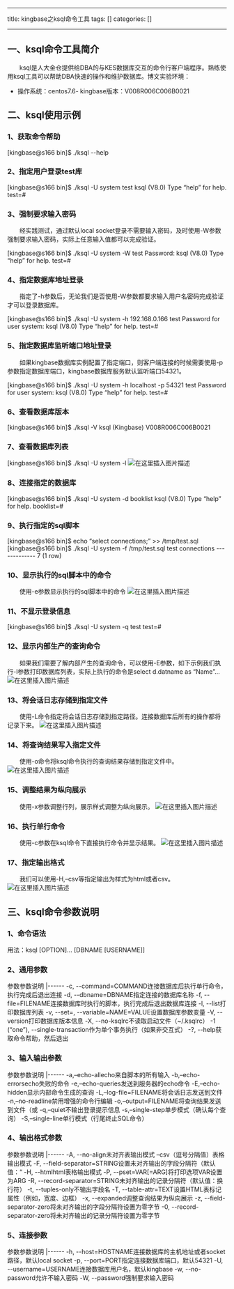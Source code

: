 
--- 
title:  kingbase之ksql命令工具 
tags: []
categories: [] 

---
## 一、ksql命令工具简介

  ksql是人大金仓提供给DBA的与KES数据库交互的命令行客户端程序。熟练使用ksql工具可以帮助DBA快速的操作和维护数据库。博文实验环境：
- 操作系统：centos7.6- kingbase版本：V008R006C006B0021
## 二、ksql使用示例

### 1、获取命令帮助

>  
 [kingbase@s166 bin]$ ./ksql --help 


### 2、指定用户登录test库

>  
 [kingbase@s166 bin]$ ./ksql -U system test ksql (V8.0) Type “help” for help.  test=# 


### 3、强制要求输入密码

  经实践测试，通过默认local socket登录不需要输入密码，及时使用-W参数强制要求输入密码，实际上任意输入值都可以完成验证。

>  
 [kingbase@s166 bin]$ ./ksql -U system -W test Password: ksql (V8.0) Type “help” for help.  test=# 


### 4、指定数据库地址登录

  指定了-h参数后，无论我们是否使用-W参数都要求输入用户名密码完成验证才可以登录数据库。

>  
 [kingbase@s166 bin]$ ./ksql -U system -h 192.168.0.166 test Password for user system: ksql (V8.0) Type “help” for help.  test=# 


### 5、指定数据库监听端口地址登录

  如果kingbase数据库实例配置了指定端口，则客户端连接的时候需要使用-p参数指定数据库端口，kingbase数据库服务默认监听端口54321。

>  
 [kingbase@s166 bin]$ ./ksql -U system -h localhost -p 54321 test Password for user system: ksql (V8.0) Type “help” for help.  test=# 


### 6、查看数据库版本

>  
 [kingbase@s166 bin]$ ./ksql -V ksql (Kingbase) V008R006C006B0021 


### 7、查看数据库列表

>  
 [kingbase@s166 bin]$ ./ksql -U system -l <img src="https://img-blog.csdnimg.cn/8abb2248963448febca02a9ca07f65f6.png" alt="在这里插入图片描述"> 


### 8、连接指定的数据库

>  
 [kingbase@s166 bin]$ ./ksql -U system -d booklist ksql (V8.0) Type “help” for help.  booklist=# 


### 9、执行指定的sql脚本

>  
 [kingbase@s166 bin]$ echo “select connections;” &gt;&gt; /tmp/test.sql [kingbase@s166 bin]$ ./ksql -U system -f /tmp/test.sql test connections ------------- 7 (1 row) 


### 10、显示执行的sql脚本中的命令

  使用-e参数显示执行的sql脚本中的命令 <img src="https://img-blog.csdnimg.cn/637b54bd322146b1b5ab90b06822fb95.png" alt="在这里插入图片描述">

### 11、不显示登录信息

>  
 [kingbase@s166 bin]$ ./ksql -U system -q test test=# 


### 12、显示内部生产的查询命令

  如果我们需要了解内部产生的查询命令，可以使用-E参数，如下示例我们执行-l参数打印数据库列表，实际上执行的命令是select d.datname as “Name”… <img src="https://img-blog.csdnimg.cn/326faccb04654ff68bc9f2c4a82f9a65.png" alt="在这里插入图片描述">

### 13、将会话日志存储到指定文件

  使用-L命令指定将会话日志存储到指定路径。连接数据库后所有的操作都将记录下来。 <img src="https://img-blog.csdnimg.cn/f2da3f81018c4886b702095eb681750d.png" alt="在这里插入图片描述">

### 14、将查询结果写入指定文件

>  
   使用-o命令将ksql命令执行的查询结果存储到指定文件中。 <img src="https://img-blog.csdnimg.cn/473ff736a6604599850a962019434be7.png" alt="在这里插入图片描述"> 


### 15、调整结果为纵向展示

  使用-x参数调整行列，展示样式调整为纵向展示。 <img src="https://img-blog.csdnimg.cn/2df9e63960114308964ba5fb3e08ea09.png" alt="在这里插入图片描述">

### 16、执行单行命令

  使用-c参数在ksql命令下直接执行命令并显示结果。 <img src="https://img-blog.csdnimg.cn/d416278e6ccc4bba8c323022b52728f3.png" alt="在这里插入图片描述">

### 17、指定输出格式

  我们可以使用-H,–csv等指定输出为样式为html或者csv。 <img src="https://img-blog.csdnimg.cn/727ee6138f964da5acb2f5fea1a8bcd7.png" alt="在这里插入图片描述">

## 三、ksql命令参数说明

### 1、命令语法

>  
 用法：ksql [OPTION]… [DBNAME [USERNAME]] 


### 2、通用参数

<th align="left">参数</th><th align="left">参数说明</th>
|------
<td align="left">-c, --command=COMMAND</td><td align="left">连接数据库后执行单行命令，执行完成后退出连接</td>
<td align="left">-d, --dbname=DBNAME</td><td align="left">指定连接的数据库名称</td>
<td align="left">-f, --file=FILENAME</td><td align="left">连接数据库时执行的脚本，执行完成后退出数据库连接</td>
<td align="left">-l, --list</td><td align="left">打印数据库列表</td>
<td align="left">-v, --set=, --variable=NAME=VALUE</td><td align="left">设置数据库参数变量</td>
<td align="left">-V, --version</td><td align="left">打印数据库版本信息</td>
<td align="left">-X, --no-ksqlrc</td><td align="left">不读取启动文件（~/.ksqlrc）</td>
<td align="left">-1 (“one”), --single-transaction</td><td align="left">作为单个事务执行（如果非交互式）</td>
<td align="left">-?, --help</td><td align="left">获取命令帮助，然后退出</td>

### 3、输入输出参数

<th align="left">参数</th><th align="left">参数说明</th>
|------
<td align="left">-a,–echo-all</td><td align="left">echo来自脚本的所有输入</td>
<td align="left">-b,–echo-errors</td><td align="left">echo失败的命令</td>
<td align="left">-e,–echo-queries</td><td align="left">发送到服务器的echo命令</td>
<td align="left">-E,–echo-hidden</td><td align="left">显示内部命令生成的查询</td>
<td align="left">-L,–log-file=FILENAME</td><td align="left">将会话日志发送到文件</td>
<td align="left">-n,–no-readline</td><td align="left">禁用增强的命令行编辑</td>
<td align="left">-o,–output=FILENAME</td><td align="left">将查询结果发送到文件（或</td>
<td align="left">-q,–quiet</td><td align="left">不输出登录提示信息</td>
<td align="left">-s,–single-step</td><td align="left">单步模式（确认每个查询）</td>
<td align="left">-S,–single-line</td><td align="left">单行模式（行尾终止SQL命令）</td>

### 4、输出格式参数

<th align="left">参数</th><th align="left">参数说明</th>
|------
<td align="left">-A, --no-align</td><td align="left">未对齐表输出模式</td>
<td align="left">–csv</td><td align="left">（逗号分隔值）表格输出模式</td>
<td align="left">-F, --field-separator=STRING</td><td align="left">设置未对齐输出的字段分隔符（默认值：“</td>
<td align="left">-H, --html</td><td align="left">html表格输出模式</td>
<td align="left">-P, --pset=VAR[=ARG]</td><td align="left">将打印选项VAR设置为ARG</td>
<td align="left">-R, --record-separator=STRING</td><td align="left">未对齐输出的记录分隔符（默认值：换行符）</td>
<td align="left">-t, --tuples-only</td><td align="left">不输出字段名</td>
<td align="left">-T, --table-attr=TEXT</td><td align="left">设置HTML表标记属性（例如，宽度、边框）</td>
<td align="left">-x, --expanded</td><td align="left">调整查询结果为纵向展示</td>
<td align="left">-z, --field-separator-zero</td><td align="left">将未对齐输出的字段分隔符设置为零字节</td>
<td align="left">-0, --record-separator-zero</td><td align="left">将未对齐输出的记录分隔符设置为零字节</td>

### 5、连接参数

<th align="left">参数</th><th align="left">参数说明</th>
|------
<td align="left">-h, --host=HOSTNAME</td><td align="left">连接数据库的主机地址或者socket路径，默认local socket</td>
<td align="left">-p, --port=PORT</td><td align="left">指定连接数据库端口，默认54321</td>
<td align="left">-U, --username=USERNAME</td><td align="left">连接数据库用户名，默认kingbase</td>
<td align="left">-w, --no-password</td><td align="left">允许不输入密码</td>
<td align="left">-W, --password</td><td align="left">强制要求输入密码</td>
